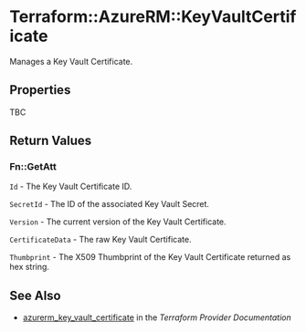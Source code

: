 # Terraform::AzureRM::KeyVaultCertificate

Manages a Key Vault Certificate.

## Properties

TBC

## Return Values

### Fn::GetAtt

`Id` - The Key Vault Certificate ID.

`SecretId` - The ID of the associated Key Vault Secret.

`Version` - The current version of the Key Vault Certificate.

`CertificateData` - The raw Key Vault Certificate.

`Thumbprint` - The X509 Thumbprint of the Key Vault Certificate returned as hex string.

## See Also

* [azurerm_key_vault_certificate](https://www.terraform.io/docs/providers/azurerm/r/key_vault_certificate.html) in the _Terraform Provider Documentation_